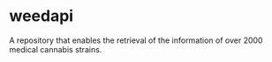 # weedapi
A repository that enables the retrieval of the information of over 2000 medical cannabis strains.
